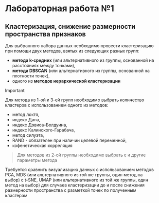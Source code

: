 # Лабораторная работа №1
## Кластеризация, снижение размерности пространства признаков
Для выбранного набора данных необходимо провести кластеризацию при помощи двух методов, взятых из следующих разных групп: <br/>
* **метода k-средних** (или альтернативного из группы, основанной на расстояниях между точками), <br/>
* **метода DBSCAN** (или альтернативного из группы, основанной на плотности точек), <br/>
* одного из **методов иерархической кластеризации** 

> [!IMPORTANT]
> Для метода из 1-ой и 3-ей групп необходимо выбрать количество кластеров с использованием одного из методов: <br/>
> * метод локтя, <br/>
> * индекс Дана, <br/>
> * индекс Дэвиса-Болдуина, <br/>
> * индекс Калинского-Гарабача, <br/>
> * метод силуэта, <br/>
> * RAND - обязателен при наличии целевой переменной, <br/>
> * кофенетическая корреляция <br/>

> Для методов из 2-ой группы необходимо выбрать ε и другие параметры метода

Требуется сравнить визуализацию данных с использованием методов PCA, MDS (или альтернативного из той же группы, один метод на выбор) с t-SNE, UMAP (или альтернативного из той же группы, один метод на выбор) для случаев кластеризации до и после снижения размерности пространства с разметкой точек по полученным кластерам
